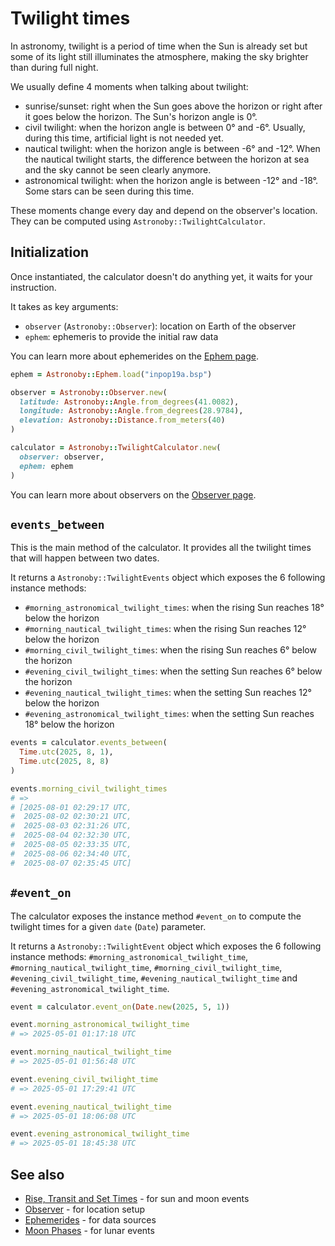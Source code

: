 # Twilight times

In astronomy, twilight is a period of time when the Sun is already set but
some of its light still illuminates the atmosphere, making the sky brighter than
during full night.

We usually define 4 moments when talking about twilight:
* sunrise/sunset: right when the Sun goes above the horizon or right after it
  goes below the horizon. The Sun's horizon angle is 0°.
* civil twilight: when the horizon angle is between 0° and -6°. Usually, during
  this time, artificial light is not needed yet.
* nautical twilight: when the horizon angle is between -6° and -12°. When the
  nautical twilight starts, the difference between the horizon at sea and the
  sky cannot be seen clearly anymore.
* astronomical twilight: when the horizon angle is between -12° and -18°. Some
  stars can be seen during this time.

These moments change every day and depend on the observer's location. They can
be computed using `Astronoby::TwilightCalculator`.

## Initialization

Once instantiated, the calculator doesn't do anything yet, it waits for your
instruction.

It takes as key arguments:
* `observer` (`Astronoby::Observer`): location on Earth of the observer
* `ephem`: ephemeris to provide the initial raw data

You can learn more about ephemerides on the [Ephem page].

```rb
ephem = Astronoby::Ephem.load("inpop19a.bsp")

observer = Astronoby::Observer.new(
  latitude: Astronoby::Angle.from_degrees(41.0082),
  longitude: Astronoby::Angle.from_degrees(28.9784),
  elevation: Astronoby::Distance.from_meters(40)
)

calculator = Astronoby::TwilightCalculator.new(
  observer: observer,
  ephem: ephem
)
```

You can learn more about observers on the [Observer page].

## `events_between`

This is the main method of the calculator. It provides all the twilight times
that will happen between two dates.

It returns a `Astronoby::TwilightEvents` object which exposes the 6 following
instance methods:
* `#morning_astronomical_twilight_times`: when the rising Sun reaches 18° below
  the horizon
* `#morning_nautical_twilight_times`: when the rising Sun reaches 12° below the
  horizon
* `#morning_civil_twilight_times`: when the rising Sun reaches 6° below the
  horizon
* `#evening_civil_twilight_times`: when the setting Sun reaches 6° below the
  horizon
* `#evening_nautical_twilight_times`: when the setting Sun reaches 12° below the
  horizon
* `#evening_astronomical_twilight_times`: when the setting Sun reaches 18° below
  the horizon

```rb
events = calculator.events_between(
  Time.utc(2025, 8, 1),
  Time.utc(2025, 8, 8)
)

events.morning_civil_twilight_times
# =>
# [2025-08-01 02:29:17 UTC,
#  2025-08-02 02:30:21 UTC,
#  2025-08-03 02:31:26 UTC,
#  2025-08-04 02:32:30 UTC,
#  2025-08-05 02:33:35 UTC,
#  2025-08-06 02:34:40 UTC,
#  2025-08-07 02:35:45 UTC]
```

## `#event_on`

The calculator exposes the instance method `#event_on` to compute the twilight
times for a given `date` (`Date`) parameter.

It returns a `Astronoby::TwilightEvent` object which exposes the 6 following
instance methods: `#morning_astronomical_twilight_time`,
`#morning_nautical_twilight_time`, `#morning_civil_twilight_time`,
`#evening_civil_twilight_time`, `#evening_nautical_twilight_time` and
`#evening_astronomical_twilight_time`.

```rb
event = calculator.event_on(Date.new(2025, 5, 1))

event.morning_astronomical_twilight_time
# => 2025-05-01 01:17:18 UTC

event.morning_nautical_twilight_time
# => 2025-05-01 01:56:48 UTC

event.evening_civil_twilight_time
# => 2025-05-01 17:29:41 UTC

event.evening_nautical_twilight_time
# => 2025-05-01 18:06:08 UTC

event.evening_astronomical_twilight_time
# => 2025-05-01 18:45:38 UTC
```

[Ephem page]: ephem.md
[Observer page]: observer.md

## See also
- [Rise, Transit and Set Times](rise_transit_set_times.md) - for sun and moon events
- [Observer](observer.md) - for location setup
- [Ephemerides](ephem.md) - for data sources
- [Moon Phases](moon_phases.md) - for lunar events
